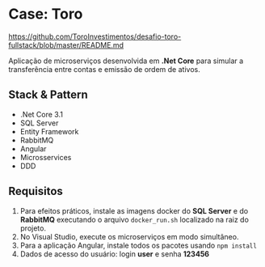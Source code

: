 # Case: Toro 
https://github.com/ToroInvestimentos/desafio-toro-fullstack/blob/master/README.md

Aplicação de microserviços desenvolvida em **.Net Core** para simular a transferência entre contas e emissão de ordem de ativos.

## Stack & Pattern

 - .Net Core 3.1
 - SQL Server
 - Entity Framework
 - RabbitMQ
 - Angular
 - Microsservices
 - DDD
  
## Requisitos

1. Para efeitos práticos, instale as imagens docker do **SQL Server** e do **RabbitMQ** executando o arquivo `docker_run.sh` localizado na raiz do projeto.
2. No Visual Studio, execute os microserviços em modo simultâneo.
3. Para a aplicação Angular, instale todos os pacotes usando `npm install`
4. Dados de acesso do usuário: login **user** e senha **123456**

